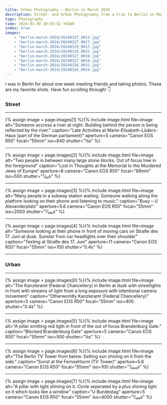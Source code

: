 ```yaml
---
title: Urban Photography – Berlin in March 2024
description: Street- and Urban Photography from a trip to Berlin in March 2024
tags: Photography
time: 2024-03-30 20:55:52 +0100
index: true
images:
    - "berlin-march-2024/20240327_0013.jpg"
    - "berlin-march-2024/20240327_0017.jpg"
    - "berlin-march-2024/20240329_0017.jpg"
    - "berlin-march-2024/20240326_0032.jpg"
    - "berlin-march-2024/20240327_0010.jpg"
    - "berlin-march-2024/20240327_0019.jpg"
    - "berlin-march-2024/20240326_0031.jpg"
    - "berlin-march-2024/20240326_0024.jpg"
---
```


I was in Berlin for about one week meeting friends and taking photos. These are my favorite shots. Have fun scrolling through! 👇

### Street

---

{% assign image = page.images[1] %}{% include image.html file=image alt="Someone accross a river at night. Building behind the person is being reflected by the river." caption="Late Activities at Marie-Elisabeth-Lüders-Haus (part of the German parliament)" aperture=5 camera="Canon EOS R50" focal="55mm" iso=640 shutter="¼s" %}

---

{% assign image = page.images[2] %}{% include image.html file=image alt="Two people in between many large stone blocks. Out of focus tree in the foreground" caption="Lost in Thoughts at the Memorial to the Murdered Jews of Europe" aperture=8 camera="Canon EOS R50" focal="89mm" iso=500 shutter="¹⁄₆₀s" %}

---

{% assign image = page.images[3] %}{% include image.html file=image alt="Many people in a subway station waiting. Someone walking along the platform looking on their phone and listening to music." caption="Busy – U Alexanderplatz" aperture=5.6 camera="Canon EOS R50" focal="55mm" iso=2000 shutter="¹⁄₁₀₀s" %}

---

{% assign image = page.images[4] %}{% include image.html file=image alt="Someone looking at their phone in front of moving cars on Straße des 17. Juni at dusk. Sunstar from car headlights over their shoulder" caption="Texting at Straße des 17. Juni" aperture=11 camera="Canon EOS R50" focal="55mm" iso=100 shutter="0.4s" %}

---

### Urban

---

{% assign image = page.images[0] %}{% include image.html file=image alt="The Kanzleramt (Federal Chancellery) in Berlin at dusk with streetlights in front with streams of light from a long exposure with intentional camera movement" caption="Otherworldly Kanzleramt (Federal Chancellery)" aperture=5 camera="Canon EOS R50" focal="55mm" iso=400 shutter="0.4s" %}

---

{% assign image = page.images[5] %}{% include image.html file=image alt="A pillar emitting red ligth in front of the out of focus Brandenburg Gate." caption="Blocked Brandenburg Gate" aperture=5 camera="Canon EOS R50" focal="55mm" iso=500 shutter="¼s" %}

---

{% assign image = page.images[6] %}{% include image.html file=image alt="The Berlin TV Tower from below. Setting sun shining on it from the side." caption="Sunst at the Fernsehturm (TV Tower)" aperture=5.6 camera="Canon EOS R50" focal="55mm" iso=100 shutter="¹⁄₈₀₀s" %}

---

{% assign image = page.images[7] %}{% include image.html file=image alt="A pillar with light shining on it. Circle seperated by a plus shining light on it which looks like a window" caption="U Bundestag" aperture=5 camera="Canon EOS R50" focal="55mm" iso=4000 shutter="¹⁄₁₀₀s" %}
